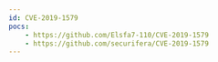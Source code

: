 ```yaml
---
id: CVE-2019-1579
pocs:
    - https://github.com/Elsfa7-110/CVE-2019-1579
    - https://github.com/securifera/CVE-2019-1579
---
```

